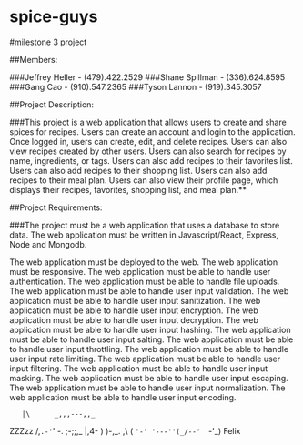 # spice-guys

#milestone 3 project

##Members:

###Jeffrey Heller -    (479).422.2529
###Shane Spillman -    (336).624.8595
###Gang Cao       -    (910).547.2365
###Tyson Lannon   -    (919).345.3057

##Project Description:

###This project is a web application that allows users to create and share spices for recipes. Users can create an account and login to the application. Once logged in, users can create, edit, and delete recipes. Users can also view recipes created by other users. Users can also search for recipes by name, ingredients, or tags. Users can also add recipes to their favorites list. Users can also add recipes to their shopping list. Users can also add recipes to their meal plan. Users can also view their profile page, which displays their recipes, favorites, shopping list, and meal plan.**

##Project Requirements:

###The project must be a web application that uses a database to store data. The web application must be written in Javascript/React, Express, Node and Mongodb.

 The web application must be deployed to the web. The web application must be responsive. The web application must be able to handle user authentication. The web application must be able to handle file uploads. The web application must be able to handle user input validation. The web application must be able to handle user input sanitization. The web application must be able to handle user input encryption. The web application must be able to handle user input decryption. The web application must be able to handle user input hashing. The web application must be able to handle user input salting. The web application must be able to handle user input throttling. The web application must be able to handle user input rate limiting. The web application must be able to handle user input filtering. The web application must be able to handle user input masking. The web application must be able to handle user input escaping. The web application must be able to handle user input normalization. The web application must be able to handle user input encoding. 

       |\      _,,,---,,_
ZZZzz /,`.-'`'    -.  ;-;;,_
     |,4-  ) )-,_. ,\ (  `'-'
    '---''(_/--'  `-'\_)  Felix


